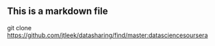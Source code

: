 ## This is a markdown file
git clone https://github.com/jtleek/datasharing/find/master:datasciencesoursera
